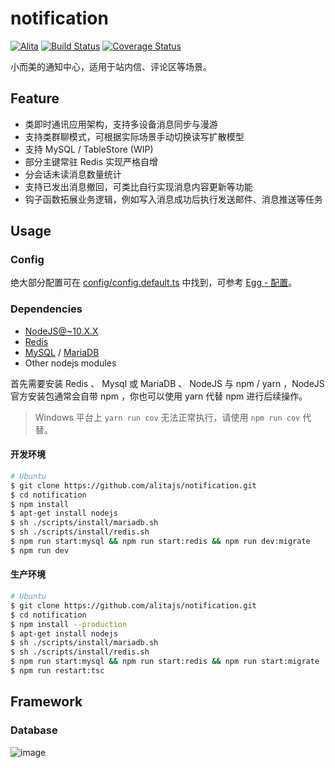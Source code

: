 # notification

[![Alita](https://img.shields.io/badge/alitajs-notification-blue.svg)](https://github.com/alitajs/notification)
[![Build Status](https://travis-ci.com/alitajs/notification.svg?branch=master)](https://travis-ci.com/alitajs/notification)
[![Coverage Status](https://coveralls.io/repos/github/alitajs/notification/badge.svg?branch=master)](https://coveralls.io/github/alitajs/notification?branch=master)

小而美的通知中心，适用于站内信、评论区等场景。

## Feature

- 类即时通讯应用架构，支持多设备消息同步与漫游
- 支持类群聊模式，可根据实际场景手动切换读写扩散模型
- 支持 MySQL / TableStore (WIP)
- 部分主键常驻 Redis 实现严格自增
- 分会话未读消息数量统计
- 支持已发出消息撤回，可类比自行实现消息内容更新等功能
- 钩子函数拓展业务逻辑，例如写入消息成功后执行发送邮件、消息推送等任务

## Usage

### Config

绝大部分配置可在 [config/config.default.ts](https://github.com/alitajs/notification/blob/master/config/config.default.ts) 中找到，可参考 [Egg - 配置](https://eggjs.org/zh-cn/basics/config.html)。

### Dependencies

- [NodeJS@~10.X.X](https://nodejs.org/dist/latest-v10.x/)
- [Redis](https://redis.io/download)
- [MySQL](https://dev.mysql.com/downloads/mysql/) / [MariaDB](https://downloads.mariadb.org/mariadb)
- Other nodejs modules

首先需要安装 Redis 、 Mysql 或 MariaDB 、 NodeJS 与 npm / yarn ，NodeJS 官方安装包通常会自带 npm ，你也可以使用 yarn 代替 npm 进行后续操作。

> Windows 平台上 `yarn run cov` 无法正常执行，请使用 `npm run cov` 代替。

#### 开发环境

```bash
# Ubuntu
$ git clone https://github.com/alitajs/notification.git
$ cd notification
$ npm install
$ apt-get install nodejs
$ sh ./scripts/install/mariadb.sh
$ sh ./scripts/install/redis.sh
$ npm run start:mysql && npm run start:redis && npm run dev:migrate
$ npm run dev
```

#### 生产环境

```bash
# Ubuntu
$ git clone https://github.com/alitajs/notification.git
$ cd notification
$ npm install --production
$ apt-get install nodejs
$ sh ./scripts/install/mariadb.sh
$ sh ./scripts/install/redis.sh
$ npm run start:mysql && npm run start:redis && npm run start:migrate
$ npm run restart:tsc
```

## Framework

### Database

![image](https://user-images.githubusercontent.com/32428655/65237507-5a722a80-db0d-11e9-9df2-68e25cba36e4.png)
